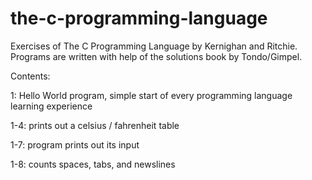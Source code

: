 # the-c-programming-language
Exercises of The C Programming Language by Kernighan and Ritchie. Programs are written with help of the solutions book by Tondo/Gimpel. 

Contents: 

1:	 Hello World program, simple start of every programming language learning experience

1-4: prints out a celsius / fahrenheit table

1-7: program prints out its input

1-8: counts spaces, tabs, and newslines


